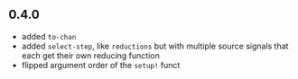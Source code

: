 ## 0.4.0

* added `to-chan`
* added `select-step`, like `reductions` but with multiple source signals that each get their own reducing function 
* flipped argument order of the `setup!` funct